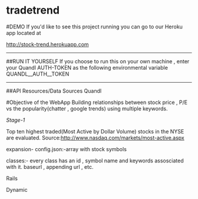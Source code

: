 tradetrend
==========
#DEMO
If you'd like to see this project running you can go to our Heroku app located at

  http://stock-trend.herokuapp.com

<hr>
##RUN IT YOURSELF
If you choose to run this on your own machine , enter your Quandl AUTH-TOKEN as the following environmental variable
  <br>
  QUANDL__AUTH__TOKEN

<hr>
##API Resources/Data Sources
  Quandl


#Objective of the WebApp
Building relationships between stock price , P/E vs  the popularity(chatter , google trends) using multiple keywords.


*Stage-1*


Top ten highest traded(Most Active by Dollar Volume) stocks in the NYSE are evaluated.
Source:http://www.nasdaq.com/markets/most-active.aspx

expansion-
config.json:-array with stock symbols

classes:-
every class has an id , symbol name and keywords assosciated with it.
baseurl , appending url , etc.

Rails

Dynamic




